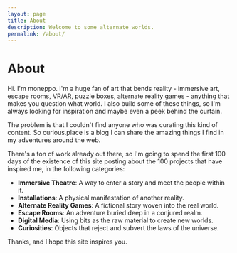 ```yaml
---
layout: page
title: About
description: Welcome to some alternate worlds.
permalink: /about/
---
```


# About

Hi. I'm moneppo. I'm a huge fan of art that bends reality - immersive art, escape rooms, VR/AR, puzzle boxes,
alternate reality games - anything that makes you question what world. I also build some of these things, so
I'm always looking for inspiration and maybe even a peek behind the curtain.

The problem is that I couldn't find anyone who was curating this kind of content. So curious.place is a blog
I can share the amazing things I find in my adventures around the web. 

There's a ton of work already out there, so I'm going to spend the first 100 days of the existence of this site
posting about the 100 projects that have inspired me, in the following categories:
- **Immersive Theatre**: A way to enter a story and meet the people within it.
- **Installations**: A physical manifestation of another reality.
- **Alternate Reality Games**: A fictional story woven into the real world.
- **Escape Rooms**: An adventure buried deep in a conjured realm.
- **Digital Media**: Using bits as the raw material to create new worlds.
- **Curiosities**: Objects that reject and subvert the laws of the universe.

Thanks, and I hope this site inspires you.
